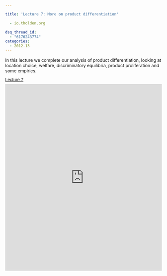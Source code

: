 ```yaml
---

title: 'Lecture 7: More on product differentiation'

  - io.tholden.org

dsq_thread_id:
  - "6176243774"
categories:
  - 2012-13
---
```

In this lecture we complete our analysis of product differentiation, looking at location choice, welfare, discriminatory equilibria, product proliferation and some empirics.  <a title="View Lecture 7 on Scribd" href="http://www.scribd.com/doc/114160365/Lecture-7" style="margin: 12px auto 6px auto; font-family: Helvetica,Arial,Sans-serif; font-style: normal; font-variant: normal; font-weight: normal; font-size: 14px; line-height: normal; font-size-adjust: none; font-stretch: normal; -x-system-font: none; display: block; text-decoration: underline;">Lecture 7</a><iframe src="http://www.scribd.com/embeds/114160365/content?start_page=1&view_mode=scroll&access_key=key-21xogxg3yqy1zxy75mbc" data-auto-height="true" data-aspect-ratio="1.33333333333333" scrolling="no" width="100%" height="600" frameborder="0"></iframe>